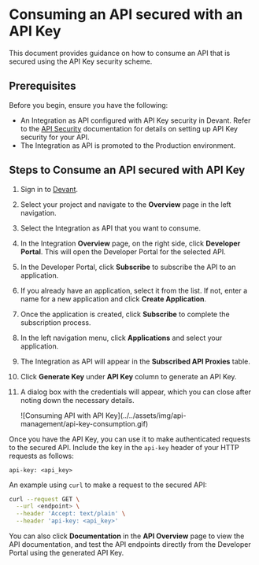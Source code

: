 # Consuming an API secured with an API Key

This document provides guidance on how to consume an API that is secured using the API Key security scheme.

## Prerequisites

Before you begin, ensure you have the following:

- An Integration as API configured with API Key security in Devant. Refer to the [API Security](../../api-security/) documentation for details on setting up API Key security for your API.
- The Integration as API is promoted to the Production environment.

## Steps to Consume an API secured with API Key

1. Sign in to [Devant](https://console.devant.dev).
2. Select your project and navigate to the **Overview** page in the left navigation.
3. Select the Integration as API that you want to consume.
4. In the Integration **Overview** page, on the right side, click **Developer Portal**. This will open the Developer Portal for the selected API.
5. In the Developer Portal, click **Subscribe** to subscribe the API to an application.
6. If you already have an application, select it from the list. If not, enter a name for a new application and click **Create Application**.
7. Once the application is created, click **Subscribe** to complete the subscription process.
8. In the left navigation menu, click **Applications** and select your application.
9. The Integration as API will appear in the **Subscribed API Proxies** table. 
10. Click **Generate Key** under **API Key** column to generate an API Key.
11. A dialog box with the credentials will appear, which you can close after noting down the necessary details.

    <div style="width: 80%;">
    ![Consuming API with API Key](../../assets/img/api-management/api-key-consumption.gif)
    </div>

Once you have the API Key, you can use it to make authenticated requests to the secured API. Include the key in the `api-key` header of your HTTP requests as follows:

```
api-key: <api_key>
```

An example using `curl` to make a request to the secured API:

```bash
curl --request GET \
  --url <endpoint> \
  --header 'Accept: text/plain' \
  --header 'api-key: <api_key>'
```

You can also click **Documentation** in the **API Overview** page to view the API documentation, and test the API endpoints directly from the Developer Portal using the generated API Key.